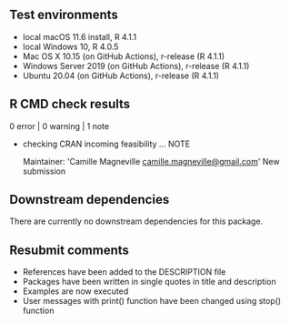 ## Test environments

* local macOS 11.6 install, R 4.1.1
* local Windows 10, R 4.0.5
* Mac OS X 10.15 (on GitHub Actions), r-release (R 4.1.1)
* Windows Server 2019 (on GitHub Actions), r-release (R 4.1.1)
* Ubuntu 20.04 (on GitHub Actions), r-release (R 4.1.1)


## R CMD check results

0 error | 0 warning | 1 note

* checking CRAN incoming feasibility ... NOTE

  Maintainer: 'Camille Magneville <camille.magneville@gmail.com>'
  New submission


## Downstream dependencies

There are currently no downstream dependencies for this package.


## Resubmit comments

* References have been added to the DESCRIPTION file
* Packages have been written in single quotes in title and description
* Examples are now executed
* User messages with print() function have been changed using stop() function
